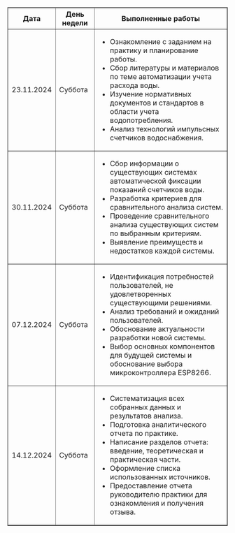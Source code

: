 <table border="1" cellspacing="0" cellpadding="5"> <tr> <th>Дата</th> <th>День недели</th> <th>Выполненные работы</th> </tr> <tr> <td>23.11.2024</td> <td>Суббота</td> <td> <ul> <li>Ознакомление с заданием на практику и планирование работы.</li> <li>Сбор литературы и материалов по теме автоматизации учета расхода воды.</li> <li>Изучение нормативных документов и стандартов в области учета водопотребления.</li> <li>Анализ технологий импульсных счетчиков водоснабжения.</li> </ul> </td> </tr> <tr> <td>30.11.2024</td> <td>Суббота</td> <td> <ul> <li>Сбор информации о существующих системах автоматической фиксации показаний счетчиков воды.</li> <li>Разработка критериев для сравнительного анализа систем.</li> <li>Проведение сравнительного анализа существующих систем по выбранным критериям.</li> <li>Выявление преимуществ и недостатков каждой системы.</li> </ul> </td> </tr> <tr> <td>07.12.2024</td> <td>Суббота</td> <td> <ul> <li>Идентификация потребностей пользователей, не удовлетворенных существующими решениями.</li> <li>Анализ требований и ожиданий пользователей.</li> <li>Обоснование актуальности разработки новой системы.</li> <li>Выбор основных компонентов для будущей системы и обоснование выбора микроконтроллера ESP8266.</li> </ul> </td> </tr> <tr> <td>14.12.2024</td> <td>Суббота</td> <td> <ul> <li>Систематизация всех собранных данных и результатов анализа.</li> <li>Подготовка аналитического отчета по практике.</li> <li>Написание разделов отчета: введение, теоретическая и практическая части.</li> <li>Оформление списка использованных источников.</li> <li>Предоставление отчета руководителю практики для ознакомления и получения отзыва.</li> </ul> </td> </tr> </table>